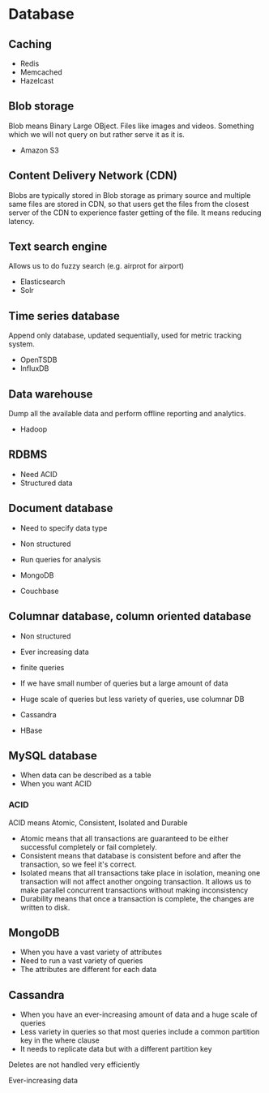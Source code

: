 # Database

## Caching

- Redis
- Memcached
- Hazelcast

## Blob storage

Blob means Binary Large OBject. Files like images and videos. Something which we will not query on but rather serve it as it is.

- Amazon S3

## Content Delivery Network (CDN)

Blobs are typically stored in Blob storage as primary source and multiple same files are stored in CDN, so that users
get the files from the closest server of the CDN to experience faster getting of the file. It means reducing latency.

## Text search engine

Allows us to do fuzzy search (e.g. airprot for airport)

- Elasticsearch
- Solr

## Time series database

Append only database, updated sequentially, used for metric tracking system.

- OpenTSDB
- InfluxDB

## Data warehouse

Dump all the available data and perform offline reporting and analytics.

- Hadoop

## RDBMS

- Need ACID
- Structured data

## Document database

- Need to specify data type
- Non structured
- Run queries for analysis

- MongoDB
- Couchbase

## Columnar database, column oriented database

- Non structured
- Ever increasing data
- finite queries
- If we have small number of queries but a large amount of data
- Huge scale of queries but less variety of queries, use columnar DB

- Cassandra
- HBase 

## MySQL database

- When data can be described as a table
- When you want ACID

### ACID

ACID means Atomic, Consistent, Isolated and Durable

- Atomic means that all transactions are guaranteed to be either successful completely or fail completely.
- Consistent means that database is consistent before and after the transaction, so we feel it's correct.
- Isolated means that all transactions take place in isolation, meaning one transaction will not affect another ongoing
  transaction. It allows us to make parallel concurrent transactions without making inconsistency
- Durability means that once a transaction is complete, the changes are written to disk.

## MongoDB

- When you have a vast variety of attributes
- Need to run a vast variety of queries
- The attributes are different for each data

## Cassandra

- When you have an ever-increasing amount of data and a huge scale of queries
- Less variety in queries so that most queries include a common partition key in the where clause
- It needs to replicate data but with a different partition key

Deletes are not handled very efficiently

Ever-increasing data